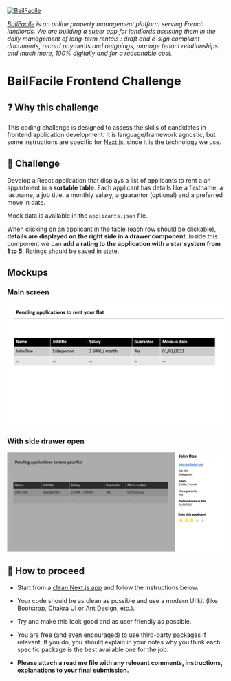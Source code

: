 
[![BailFacile](https://www.bailfacile.fr/img/logo_email.png)](https://www.bailfacile.fr)

*[BailFacile](https://www.bailfacile.fr) is an online property management platform serving French landlords. We are building a super app for landlords assisting them in the daily management of long-term rentals : draft and e-sign compliant documents, record payments and outgoings, manage tenant relationships and much more, 100% digitally and for a reasonable cost.*

# BailFacile Frontend Challenge

## ❓ Why this challenge

This coding challenge is designed to assess the skills of candidates in frontend application development. It is language/framework agnostic, but some instructions are specific for [Next.js](https://nextjs.org), since it is the technology we use.

## 🏁 Challenge

Develop a React application that displays a list of applicants to rent a an appartment in a **sortable table**. Each applicant has details like a firstname, a lastname, a job title, a monthly salary, a guarantor (optional) and a preferred move in date.

Mock data is available in the `applicants.json` file.

When clicking on an applicant in the table (each row should be clickable), **details are displayed on the right side in a drawer component**. Inside this component we can **add a rating to the application with a star system from 1 to 5**. Ratings should be saved in state.

## Mockups

### Main screen

![Main screen](/main-screen.png "Main screen")

### With side drawer open

![Drawer open](/drawer-open.png "Drawer open")

## 🧪 How to proceed

- Start from a [clean Next.js app](https://nextjs.org/docs/getting-started) and follow the instructions below.

- Your code should be as clean as possible and use a modern UI kit (like Bootstrap, Chakra UI or Ant Design, etc.).

- Try and make this look good and as user friendly as possible.

- You are free (and even encouraged) to use third-party packages if relevant. If you do, you should explain in your notes why you think each specific package is the best available one for the job.

- **Please attach a read me file with any relevant comments, instructions, explanations to your final submission.**